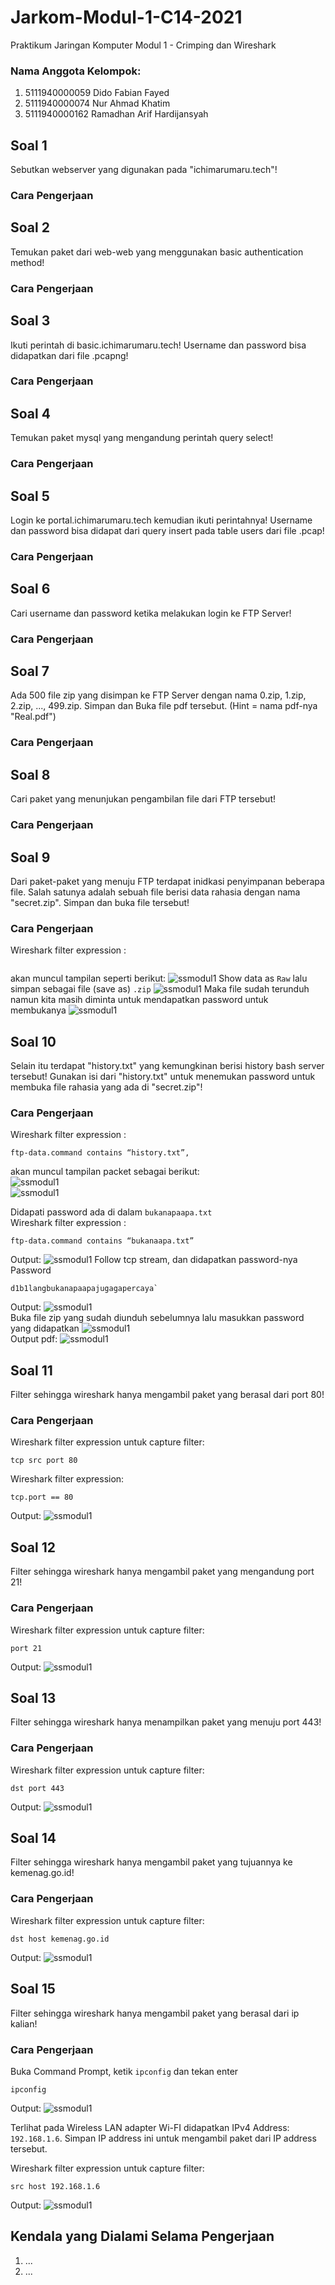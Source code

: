 # Jarkom-Modul-1-C14-2021
Praktikum Jaringan Komputer Modul 1 - Crimping dan Wireshark

### Nama Anggota Kelompok:
1. 5111940000059      Dido Fabian Fayed <br>
2. 5111940000074	    Nur Ahmad Khatim <br>
3. 5111940000162	    Ramadhan Arif Hardijansyah

## Soal 1
Sebutkan webserver yang digunakan pada "ichimarumaru.tech"! 
### Cara Pengerjaan

## Soal 2
Temukan paket dari web-web yang menggunakan basic authentication method!
### Cara Pengerjaan

## Soal 3
Ikuti perintah di basic.ichimarumaru.tech! Username dan password bisa didapatkan dari file .pcapng!
### Cara Pengerjaan

## Soal 4
Temukan paket mysql yang mengandung perintah query select!
### Cara Pengerjaan

## Soal 5
Login ke portal.ichimarumaru.tech kemudian ikuti perintahnya! Username dan password bisa didapat dari query insert pada table users dari file .pcap!
### Cara Pengerjaan

## Soal 6
Cari username dan password ketika melakukan login ke FTP Server!
### Cara Pengerjaan

## Soal 7
Ada 500 file zip yang disimpan ke FTP Server dengan nama 0.zip, 1.zip, 2.zip, ..., 499.zip. Simpan dan Buka file pdf tersebut. (Hint = nama pdf-nya "Real.pdf")
### Cara Pengerjaan

## Soal 8
Cari paket yang menunjukan pengambilan file dari FTP tersebut!
### Cara Pengerjaan


## Soal 9
Dari paket-paket yang menuju FTP terdapat inidkasi penyimpanan beberapa file. Salah satunya adalah sebuah file berisi data rahasia dengan nama "secret.zip". Simpan dan buka file tersebut!
### Cara Pengerjaan
Wireshark filter expression : 
```ftp-data.command contains “secret.zip”
```
akan muncul tampilan seperti berikut:
![ssmodul1](https://github.com/DidoFayed/jarkom-modul-1-C14-2021/blob/main/ssmodul1/9_1_Filter.png)
Show data as `Raw` lalu simpan sebagai file (save as) `.zip`
![ssmodul1](https://github.com/DidoFayed/jarkom-modul-1-C14-2021/blob/main/ssmodul1/9_2_Raw.png)
Maka file sudah terunduh namun kita masih diminta untuk mendapatkan password untuk membukanya
![ssmodul1](https://github.com/DidoFayed/jarkom-modul-1-C14-2021/blob/main/ssmodul1/9_3_ZIP.png)

## Soal 10
Selain itu terdapat "history.txt" yang kemungkinan berisi history bash server tersebut! Gunakan isi dari "history.txt" untuk menemukan password untuk membuka file rahasia yang ada di "secret.zip"!
### Cara Pengerjaan
Wireshark filter expression : 
``` 
ftp-data.command contains “history.txt”, 
``` 
akan muncul tampilan packet sebagai berikut: 
<br>
![ssmodul1](https://github.com/DidoFayed/jarkom-modul-1-C14-2021/blob/main/ssmodul1/10_1_Filter_History.png)
<br>
![ssmodul1](https://github.com/DidoFayed/jarkom-modul-1-C14-2021/blob/main/ssmodul1/10_2_ASCII.png)

Didapati password ada di dalam `bukanapaapa.txt`  
Wireshark filter expression : 
```
ftp-data.command contains “bukanaapa.txt”
```
Output:
![ssmodul1](https://github.com/DidoFayed/jarkom-modul-1-C14-2021/blob/main/ssmodul1/10_3_Filter_Bukanaapa.png)
Follow tcp stream, dan didapatkan password-nya 
<br> Password
```
d1b1langbukanapaapajugagapercaya`
```
Output:
![ssmodul1](https://github.com/DidoFayed/jarkom-modul-1-C14-2021/blob/main/ssmodul1/10_4_ASCII.png)
<br>
Buka file zip yang sudah diunduh sebelumnya lalu
masukkan password yang didapatkan
![ssmodul1](https://github.com/DidoFayed/jarkom-modul-1-C14-2021/blob/main/ssmodul1/10_5_Open_ZIP.png)
<br> Output pdf:
![ssmodul1](https://github.com/DidoFayed/jarkom-modul-1-C14-2021/blob/main/ssmodul1/10_6_PDF.png)


## Soal 11
Filter sehingga wireshark hanya mengambil paket yang berasal dari port 80!
### Cara Pengerjaan
Wireshark filter expression untuk capture filter:
```
tcp src port 80
```
Wireshark filter expression:
```
tcp.port == 80
```
Output:
![ssmodul1](https://github.com/DidoFayed/jarkom-modul-1-C14-2021/blob/main/ssmodul1/11_1.png)

## Soal 12
Filter sehingga wireshark hanya mengambil paket yang mengandung port 21!
### Cara Pengerjaan
Wireshark filter expression untuk capture filter:
```
port 21
```
Output:
![ssmodul1](https://github.com/DidoFayed/jarkom-modul-1-C14-2021/blob/main/ssmodul1/12_1.png)

## Soal 13
Filter sehingga wireshark hanya menampilkan paket yang menuju port 443!
### Cara Pengerjaan
Wireshark filter expression untuk capture filter:
```
dst port 443
```
Output:
![ssmodul1](https://github.com/DidoFayed/jarkom-modul-1-C14-2021/blob/main/ssmodul1/13_1.png)

## Soal 14
Filter sehingga wireshark hanya mengambil paket yang tujuannya ke kemenag.go.id!
### Cara Pengerjaan
Wireshark filter expression untuk capture filter:
```
dst host kemenag.go.id
```
Output:
![ssmodul1](https://github.com/DidoFayed/jarkom-modul-1-C14-2021/blob/main/ssmodul1/14_1.png)

## Soal 15
Filter sehingga wireshark hanya mengambil paket yang berasal dari ip kalian!
### Cara Pengerjaan
Buka Command Prompt, ketik `ipconfig` dan tekan enter
```
ipconfig
```
Output:
![ssmodul1](https://github.com/DidoFayed/jarkom-modul-1-C14-2021/blob/main/ssmodul1/15_1_CheckIP.png)

Terlihat pada Wireless LAN adapter Wi-FI didapatkan IPv4 Address: `192.168.1.6`. Simpan IP address ini untuk mengambil paket dari IP address tersebut.

Wireshark filter expression untuk capture filter:
```
src host 192.168.1.6
```
Output:
![ssmodul1](https://github.com/DidoFayed/jarkom-modul-1-C14-2021/blob/main/ssmodul1/15_2_Filter.png)

## Kendala yang Dialami Selama Pengerjaan
1. ...
2. ...
